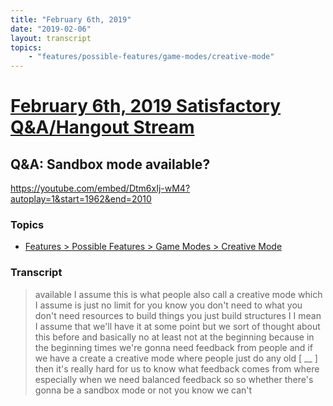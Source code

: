 ```yaml
---
title: "February 6th, 2019"
date: "2019-02-06"
layout: transcript
topics: 
    - "features/possible-features/game-modes/creative-mode"
---
```

# [February 6th, 2019 Satisfactory Q&A/Hangout Stream](../2019-02-06.md)
## Q&A: Sandbox mode available?
https://youtube.com/embed/Dtm6xIj-wM4?autoplay=1&start=1962&end=2010
### Topics
* [Features > Possible Features > Game Modes > Creative Mode](../topics/features/possible-features/game-modes/creative-mode.md)

### Transcript

> available I assume this is what people
> also call a creative mode which I assume
> is just no limit for you know you don't
> need to what you don't need resources to
> build things you just build structures I
> I mean I assume that we'll have it at
> some point but we sort of thought about
> this before and basically no at least
> not at the beginning because in the
> beginning times we're gonna need
> feedback from people and if we have a
> create a creative mode where people just
> do any old [ __ ] then it's really hard
> for us to know what feedback comes from
> where especially when we need balanced
> feedback so so whether there's gonna be
> a sandbox mode or not you know we can't
